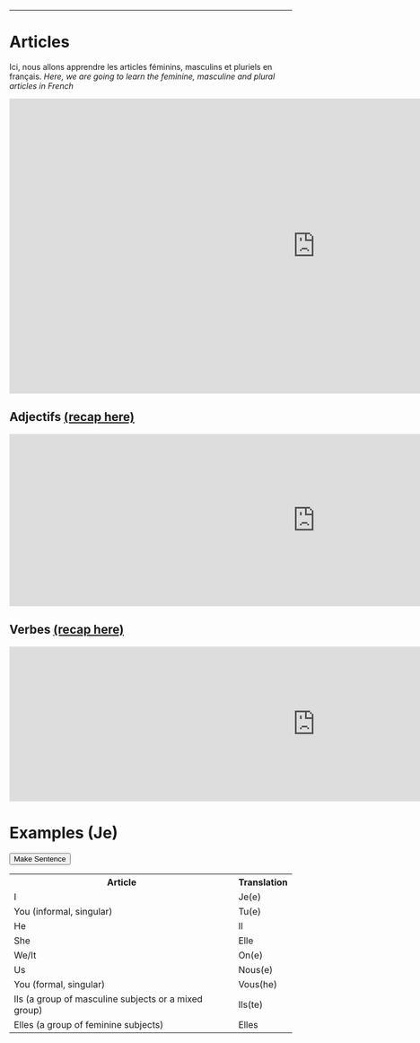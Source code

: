 <hr>
<h1>Articles</h1>
<p>Ici, nous allons apprendre les articles féminins, masculins et pluriels en français. <i>Here, we are going to learn the feminine, masculine and plural articles in French</i></p>

  <html lang="fr">
  <table>
    <tr><th>Article</th><th>Translation</th></tr>
    <tr><td>I</td><td>Je(e)</td>
    <tr><td>You (informal, singular)</td><td>Tu(e)</td>
    <tr><td>He</td><td>Il</td>
    <tr><td>She</td><td>Elle</td>
    <tr><td>We/It</td><td>On(e)</td>
    <tr><td>Us</td><td>Nous(e)</td>
    <tr><td>You (formal, singular)</td><td>Vous(he)</td>
    <tr><td>Ils (a group of masculine subjects or a mixed group)</td><td>Ils(te)</td>
    <tr><td>Elles (a group of feminine subjects)</td><td>Elles</td>
     
<iframe src="https://h5p.org/h5p/embed/689078" width="1090" height="526" frameborder="0" allowfullscreen="allowfullscreen"></iframe><script src="https://h5p.org/sites/all/modules/h5p/library/js/h5p-resizer.js" charset="UTF-8"></script>

<h2>Adjectifs <a href="https://intisarmusa.github.io/sml5202-intisar/vocabulary.html">(recap here)</a></h2>

<iframe src="https://h5p.org/h5p/embed/689087" width="1090" height="307" frameborder="0" allowfullscreen="allowfullscreen"></iframe><script src="https://h5p.org/sites/all/modules/h5p/library/js/h5p-resizer.js" charset="UTF-8"></script>

<h2>Verbes <a href="https://intisarmusa.github.io/sml5202-intisar/vocabulary.html">(recap here)</a></h2>

<iframe src="https://h5p.org/h5p/embed/689091" width="1090" height="276" frameborder="0" allowfullscreen="allowfullscreen"></iframe><script src="https://h5p.org/sites/all/modules/h5p/library/js/h5p-resizer.js" charset="UTF-8"></script>


 
 <h1>Examples (Je) </h1>
<button onclick="makeSentence()">Make Sentence</button>


<p id="demo"></p>


<script>
function makeSentence(){
var person = {
    names: [ "Je" ],
    verbs: [ "mange", "parle", "marche", "demande", "vois" ],
    adverbs: [ "bien", "lentement", "beaucoup"]
};

var i;
var text = "";
for(i = 0; i < person.names.length; i++) {
name = person.names[i];
verb = person.verbs[Math.floor(Math.random() * person.verbs.length)];
adverb = person.adverbs[Math.floor(Math.random() * person.adverbs.length)];

text += name + " " + verb + " " + adverb + ".<br>"

document.getElementById("demo").innerHTML = text;

}
}

</script>
